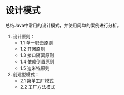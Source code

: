 # 设计模式
总结Java中常用的设计模式，并使用简单的案例进行分析。
1. 设计原则：
    * 1.1 单一职责原则
    * 1.2 开闭原则
    * 1.3 接口隔离原则
    * 1.4 依赖倒置原则
    * 1.5 迪米特原则 
2. 创建型模式：
    * 2.1 简单工厂模式
    * 2.2 工厂方法模式


